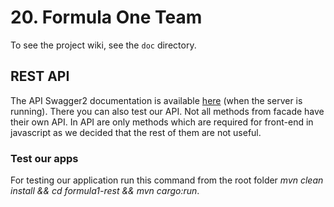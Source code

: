 # 20. Formula One Team

To see the project wiki, see the `doc` directory.

## REST API
The API Swagger2 documentation is available [here](http://localhost:8080/pa165/swagger-ui/index.html) (when the server is running). 
There you can also test our API. Not all methods from facade have their own API. In API are only methods 
which are required for front-end in javascript as we decided that the rest of them are not useful.

### Test our apps
For testing our application run this command from the root folder *mvn clean install && cd formula1-rest && mvn cargo:run*.